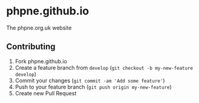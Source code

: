 # phpne.github.io

The phpne.org.uk website

## Contributing

1. Fork phpne.github.io
2. Create a feature branch from `develop` (`git checkout -b my-new-feature develop`)
3. Commit your changes (`git commit -am 'Add some feature'`)
4. Push to your feature branch (`git push origin my-new-feature`)
5. Create new Pull Request
